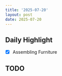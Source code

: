 ```yaml
---
title: '2025-07-20'
layout: post
date: 2025-07-20
---
```


**Daily Highlight**
---

- [x] Assembling Furniture

**TODO**
---

